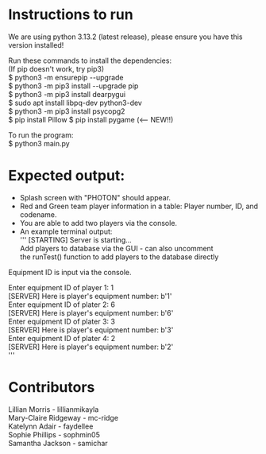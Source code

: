 # Instructions to run

We are using python 3.13.2 (latest release), please ensure you have this version installed!


Run these commands to install the dependencies:  
(If pip doesn't work, try pip3)  
$ python3 -m ensurepip --upgrade  
$ python3 -m pip3 install --upgrade pip  
$ python3 -m pip3 install dearpygui  
$ sudo apt install libpq-dev python3-dev  
$ python3 -m pip3 install psycopg2  
$ pip install Pillow 
$ pip install pygame (<-- NEW!!)
  
To run the program:  
$ python3 main.py  
  
# Expected output:  
  
- Splash screen with "PHOTON" should appear.  
- Red and Green team player information in a table: Player number, ID, and codename.  
- You are able to add two players via the console.  
- An example terminal output:  
'''
[STARTING] Server is starting...  
Add players to database via the GUI - can also uncomment  
the runTest() function to add players to the database directly  
  
Equipment ID is input via the console.  
  
Enter equipment ID of player 1: 1  
[SERVER] Here is player's equipment number: b'1'  
Enter equipment ID of plater 2: 6  
[SERVER] Here is player's equipment number: b'6'  
Enter equipment ID of plater 3: 3  
[SERVER] Here is player's equipment number: b'3'  
Enter equipment ID of plater 4: 2  
[SERVER] Here is player's equipment number: b'2'  
''' 
# Contributors  

Lillian Morris - lillianmikayla  
Mary-Claire Ridgeway - mc-ridge  
Katelynn Adair - faydellee  
Sophie Phillips - sophmin05  
Samantha Jackson - samichar  
